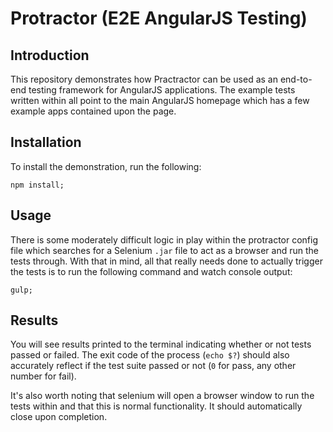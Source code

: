 # Protractor (E2E AngularJS Testing)

## Introduction
This repository demonstrates how Practractor can be used as an end-to-end
testing framework for AngularJS applications. The example tests written within
all point to the main AngularJS homepage which has a few example apps contained
upon the page.

## Installation
To install the demonstration, run the following:

```
npm install;
```

## Usage
There is some moderately difficult logic in play within the protractor config
file which searches for a Selenium `.jar` file to act as a browser and run the
tests through. With that in mind, all that really needs done to actually trigger
the tests is to run the following command and watch console output:

```
gulp;
```

## Results
You will see results printed to the terminal indicating whether or not tests
passed or failed. The exit code of the process (`echo $?`) should also
accurately reflect if the test suite passed or not (`0` for pass, any other
number for fail).

It's also worth noting that selenium will open a browser window to run the
tests within and that this is normal functionality. It should automatically
close upon completion.